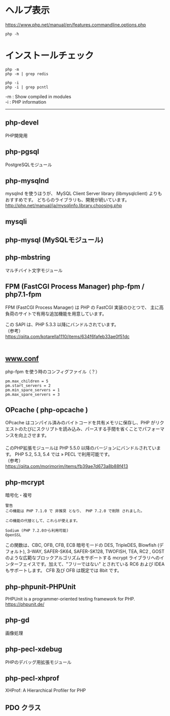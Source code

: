 # ヘルプ表示
https://www.php.net/manual/en/features.commandline.options.php
```
php -h
```

# インストールチェック
```
php -m
php -m | grep redis
```

```
php -i
php -i | grep pcntl
```

-m : Show compiled in modules  
-i : PHP information  

___________________________________________________________
## php-devel
PHP開発用


## php-pgsql
PostgreSQLモジュール


## php-mysqlnd
mysqlnd を使うほうが、 MySQL Client Server library (libmysqlclient) よりもおすすめです。 どちらのライブラリも、開発が続いています。  
<http://php.net/manual/ja/mysqlinfo.library.choosing.php>  


## mysqli

## php-mysql (MySQLモジュール)

## php-mbstring
マルチバイト文字モジュール


## FPM (FastCGI Process Manager)  php-fpm / php7.1-fpm
FPM (FastCGI Process Manager) は PHP の FastCGI 実装のひとつで、 主に高負荷のサイトで有用な追加機能を用意しています。  
  
この SAPI は、PHP 5.3.3 以降にバンドルされています。
　  
（参考）  
<https://qiita.com/kotarella1110/items/634f6fafeb33ae0f51dc>  
　   

## www.conf
php-fpm を使う時のコンフィグファイル（？）
```
pm.max_children = 5
pm.start_servers = 2
pm.min_spare_servers = 1
pm.max_spare_servers = 3
```

## OPcache ( php-opcache )
OPcache はコンパイル済みのバイトコードを共有メモリに保存し、PHP がリクエストのたびにスクリプトを読み込み、パースする手間を省くことでパフォーマンスを向上させます。  
　  
このPHP拡張モジュールは PHP 5.5.0 以降のバージョンにバンドルされています。 PHP 5.2, 5.3, 5.4 では » PECL で利用可能です。
　  
（参考）  
<https://qiita.com/morimorim/items/fb39ae7d673a8b88f413>  


## php-mcrypt
暗号化・複号
```
警告
この機能は PHP 7.1.0 で 非推奨 となり、 PHP 7.2.0 で削除 されました。

この機能の代替として、これらが使えます。

Sodium (PHP 7.2.0から利用可能)
OpenSSL
```
この関数は、CBC, OFB, CFB, ECB 暗号モードの DES, TripleDES, Blowfish (デフォルト), 3-WAY, SAFER-SK64, SAFER-SK128, TWOFISH, TEA, RC2 , GOST のような広範なブロックアルゴリズムをサポートする mcrypt ライブラリへのインターフェイスです。加えて、"フリーではない" とされている RC6 および IDEA もサポートします。 CFB 及び OFB は既定では 8bit です。


## php-phpunit-PHPUnit
PHPUnit is a programmer-oriented testing framework for PHP.  
<https://phpunit.de/>  


## php-gd
画像処理


## php-pecl-xdebug
PHPのデバッグ用拡張モジュール


## php-pecl-xhprof
XHProf: A Hierarchical Profiler for PHP



## PDO クラス

